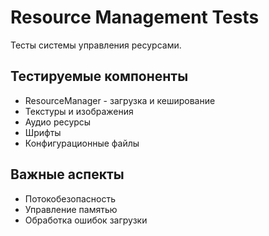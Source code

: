 # Resource Management Tests

Тесты системы управления ресурсами.

## Тестируемые компоненты

- ResourceManager - загрузка и кеширование
- Текстуры и изображения
- Аудио ресурсы
- Шрифты
- Конфигурационные файлы

## Важные аспекты

- Потокобезопасность
- Управление памятью
- Обработка ошибок загрузки